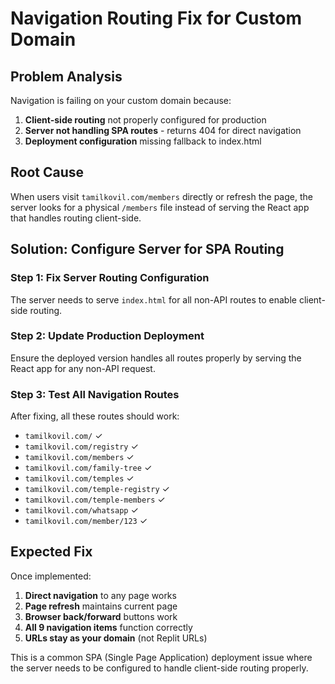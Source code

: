 # Navigation Routing Fix for Custom Domain

## Problem Analysis
Navigation is failing on your custom domain because:
1. **Client-side routing** not properly configured for production
2. **Server not handling SPA routes** - returns 404 for direct navigation
3. **Deployment configuration** missing fallback to index.html

## Root Cause
When users visit `tamilkovil.com/members` directly or refresh the page, the server looks for a physical `/members` file instead of serving the React app that handles routing client-side.

## Solution: Configure Server for SPA Routing

### Step 1: Fix Server Routing Configuration
The server needs to serve `index.html` for all non-API routes to enable client-side routing.

### Step 2: Update Production Deployment
Ensure the deployed version handles all routes properly by serving the React app for any non-API request.

### Step 3: Test All Navigation Routes
After fixing, all these routes should work:
- `tamilkovil.com/` ✓
- `tamilkovil.com/registry` ✓
- `tamilkovil.com/members` ✓
- `tamilkovil.com/family-tree` ✓
- `tamilkovil.com/temples` ✓
- `tamilkovil.com/temple-registry` ✓
- `tamilkovil.com/temple-members` ✓
- `tamilkovil.com/whatsapp` ✓
- `tamilkovil.com/member/123` ✓

## Expected Fix
Once implemented:
1. **Direct navigation** to any page works
2. **Page refresh** maintains current page
3. **Browser back/forward** buttons work
4. **All 9 navigation items** function correctly
5. **URLs stay as your domain** (not Replit URLs)

This is a common SPA (Single Page Application) deployment issue where the server needs to be configured to handle client-side routing properly.